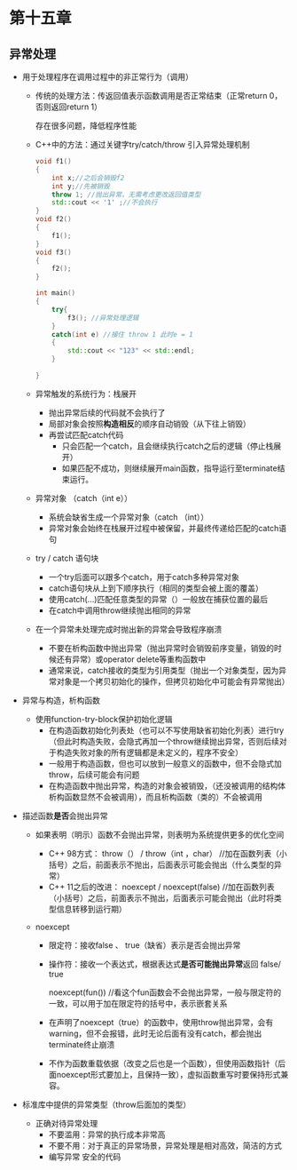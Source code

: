 # 第十五章

## 异常处理

- 用于处理程序在调用过程中的非正常行为（调用）

  - 传统的处理方法：传返回值表示函数调用是否正常结束（正常return 0， 否则返回return 1）

    存在很多问题，降低程序性能

  - C++中的方法：通过关键字try/catch/throw 引入异常处理机制

    ```c++
    void f1()
    {
        int x;//之后会销毁f2
        int y;//先被销毁
        throw 1; //抛出异常，无需考虑更改返回值类型
        std::cout << '1' ;//不会执行
    }
    void f2()
    {
        f1();
    }
    void f3()
    {
        f2();
    }
    
    int main()
    {
        try{
            f3(); //异常处理逻辑
        }
        catch(int e) //接住 throw 1 此时e = 1
        {
            std::cout << "123" << std::endl;
        }
        
    }
    ```

  - 异常触发的系统行为：栈展开

    - 抛出异常后续的代码就不会执行了
    - 局部对象会按照**构造相反**的顺序自动销毁（从下往上销毁）
    - 再尝试匹配catch代码
      - 只会匹配一个catch，且会继续执行catch之后的逻辑（停止栈展开）
      - 如果匹配不成功，则继续展开main函数，指导运行至terminate结束运行。

  - 异常对象 （catch（int e））

    - 系统会缺省生成一个异常对象（catch （int））
    - 异常对象会始终在栈展开过程中被保留，并最终传递给匹配的catch语句

  - try / catch 语句块

    - 一个try后面可以跟多个catch，用于catch多种异常对象
    - catch语句块从上到下顺序执行（相同的类型会被上面的覆盖）
    - 使用catch(...)匹配任意类型的异常（）一般放在捕获位置的最后
    - 在catch中调用throw继续抛出相同的异常

  - 在一个异常未处理完成时抛出新的异常会导致程序崩溃

    - 不要在析构函数中抛出异常（抛出异常时会销毁前序变量，销毁的时候还有异常）或operator delete等重构函数中
    - 通常来说，catch接收的类型为引用类型（抛出一个对象类型，因为异常对象是一个拷贝初始化的操作，但拷贝初始化中可能会有异常抛出）

- 异常与构造，析构函数

  - 使用function-try-block保护初始化逻辑
    - 在构造函数初始化列表处（也可以不写使用缺省初始化列表）进行try（但此时构造失败，会隐式再加一个throw继续抛出异常，否则后续对于构造失败对象的所有逻辑都是未定义的，程序不安全）
    - 一般用于构造函数，但也可以放到一般意义的函数中，但不会隐式加throw，后续可能会有问题
    - 在构造函数中抛出异常，构造的对象会被销毁，（还没被调用的结构体析构函数显然不会被调用），而且析构函数（类的）不会被调用

- 描述函数**是否**会抛出异常

  - 如果表明（明示）函数不会抛出异常，则表明为系统提供更多的优化空间

    - C++ 98方式： throw（）  /  throw（int ，char） //加在函数列表（小括号）之后，前面表示不抛出，后面表示可能会抛出（什么类型的异常）
    - C++ 11之后的改进： noexcept  / noexcept(false)  //加在函数列表（小括号）之后，前面表示不抛出，后面表示可能会抛出（此时将类型信息转移到运行期）

  - noexcept

    - 限定符：接收false 、 true（缺省）表示是否会抛出异常

    - 操作符：接收一个表达式，根据表达式**是否可能抛出异常**返回 false/ true

      noexcept(fun())  //看这个fun函数会不会抛出异常，一般与限定符的一致，可以用于加在限定符的括号中，表示嵌套关系

    - 在声明了noexcept（true）的函数中，使用throw抛出异常，会有warning，但不会报错，此时无论后面有没有catch，都会抛出terminate终止崩溃

    - 不作为函数重载依据（改变之后也是一个函数），但使用函数指针（后面noexcept形式要加上，且保持一致），虚拟函数重写时要保持形式兼容。

- 标准库中提供的异常类型（throw后面加的类型）

  - 正确对待异常处理
    - 不要滥用：异常的执行成本非常高
    - 不要不用：对于真正的异常场景，异常处理是相对高效，简洁的方式
    - 编写异常 安全的代码

